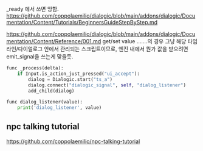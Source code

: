 \_ready 에서 쓰면 망함.
https://github.com/coppolaemilio/dialogic/blob/main/addons/dialogic/Documentation/Content/Tutorials/BeginnersGuideStepByStep.md


https://github.com/coppolaemilio/dialogic/blob/main/addons/dialogic/Documentation/Content/Reference/001.md
get/set value
.......의 경우 그냥 해당 타임라인/다이얼로그 안에서 관리되는 스크립트이므로, 엔진 내에서 뭔가 값을 받으려면 emit_signal을 쓰는게 맞을듯.

```python
func _process(delta):
	if Input.is_action_just_pressed("ui_accept"):
		dialog = Dialogic.start("ts_a")
		dialog.connect("dialogic_signal", self, "dialog_listener")		
		add_child(dialog)
		
func dialog_listener(value):
	print('dialog_listener', value)

```

## npc talking tutorial
https://github.com/coppolaemilio/npc-talking-tutorial
